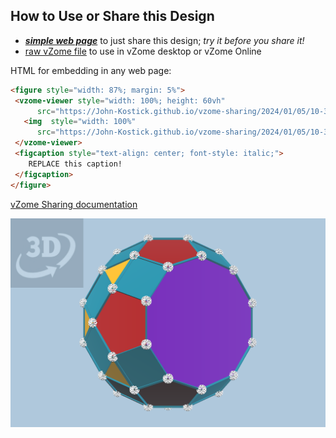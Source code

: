 
## How to Use or Share this Design

 - [***simple web page***](<https://John-Kostick.github.io/vzome-sharing/2024/01/05/10-31-43-J78-Metagyrate-diminished-rhombicosidodecahedron-Golden/>) to just share this design; *try it before you share it!*
 - [raw vZome file](<https://raw.githubusercontent.com/John-Kostick/vzome-sharing/main/2024/01/05/10-31-43-J78-Metagyrate-diminished-rhombicosidodecahedron-Golden/J78-Metagyrate-diminished-rhombicosidodecahedron-Golden.vZome>) to use in vZome desktop or vZome Online
 
 HTML for embedding in any web page:
 ```html
<figure style="width: 87%; margin: 5%">
  <vzome-viewer style="width: 100%; height: 60vh"
       src="https://John-Kostick.github.io/vzome-sharing/2024/01/05/10-31-43-J78-Metagyrate-diminished-rhombicosidodecahedron-Golden/J78-Metagyrate-diminished-rhombicosidodecahedron-Golden.vZome" >
    <img  style="width: 100%"
       src="https://John-Kostick.github.io/vzome-sharing/2024/01/05/10-31-43-J78-Metagyrate-diminished-rhombicosidodecahedron-Golden/J78-Metagyrate-diminished-rhombicosidodecahedron-Golden.png" >
  </vzome-viewer>
  <figcaption style="text-align: center; font-style: italic;">
     REPLACE this caption!
  </figcaption>
</figure>
 ```

[vZome Sharing documentation](https://vzome.github.io/vzome/sharing.html#how-it-works)

![Image](<J78-Metagyrate-diminished-rhombicosidodecahedron-Golden.png>)

